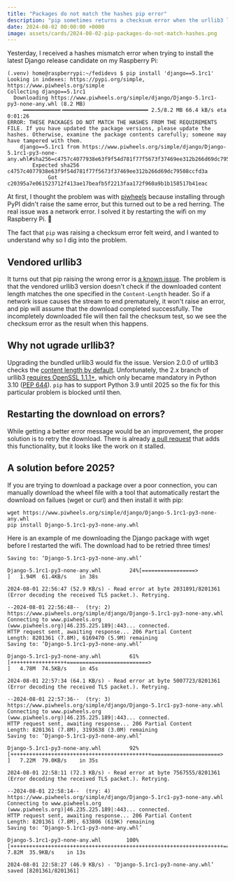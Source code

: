 ```yaml
---
title: "Packages do not match the hashes pip error"
description: "pip sometimes returns a checksum error when the urllib3 library is unable to parse a received TLS packet due to a network error. This pip issue will be resolved in 2025 when Python 3.9 is EOL, but you can get around it today by using wget or curl."
date: 2024-08-02 00:00:00 +0000
image: assets/cards/2024-08-02-pip-packages-do-not-match-hashes.png
---
```


Yesterday, I received a hashes mismatch error when trying to install the latest Django release candidate on my Raspberry Pi:

```
(.venv) home@raspberrypi:~/fedidevs $ pip install 'django==5.1rc1'
Looking in indexes: https://pypi.org/simple, https://www.piwheels.org/simple
Collecting django==5.1rc1
  Downloading https://www.piwheels.org/simple/django/Django-5.1rc1-py3-none-any.whl (8.2 MB)
     ━━━━━━━━━━━━╺━━━━━━━━━━━━━━━━━━━━━━━━━━━ 2.5/8.2 MB 66.4 kB/s eta 0:01:26
ERROR: THESE PACKAGES DO NOT MATCH THE HASHES FROM THE REQUIREMENTS FILE. If you have updated the package versions, please update the hashes. Otherwise, examine the package contents carefully; someone may have tampered with them.
    django==5.1rc1 from https://www.piwheels.org/simple/django/Django-5.1rc1-py3-none-any.whl#sha256=c4757c4077938e63f9f54d781f77f5673f37469ee312b266d69dc79508ccfd3a:
        Expected sha256 c4757c4077938e63f9f54d781f77f5673f37469ee312b266d69dc79508ccfd3a
             Got        c20395a7e061523712f413ae17beafb5f2213faa172f960a9b1b158517b41eac
```

At first, I thought the problem was with [piwheels](https://www.piwheels.org/) because installing through PyPI didn't raise the same error, but this turned out to be a red herring. The real issue was a network error. I solved it by restarting the wifi on my Raspberry Pi. 🤷

The fact that `pip` was raising a checksum error felt weird, and I wanted to understand why so I dig into the problem.

## Vendored urllib3

It turns out that pip raising the wrong error is [a known issue](https://github.com/pypa/pip/issues/11153). The problem is that the vendored urllib3 version doesn't check if the downloaded content length matches the one specified in the `Content-Length` header. So if a network issue causes the stream to end prematurely, it won't raise an error, and pip will assume that the download completed successfully. The incompletely downloaded file will then fail the checksum test, so we see the checksum error as the result when this happens.

## Why not ugrade urllib3? 

Upgrading the bundled urllib3 would fix the issue. Version 2.0.0 of urllib3 checks the [content length by default](https://github.com/urllib3/urllib3/pull/2514). Unfortunately, the 2.x branch of urllib3 [requires OpenSSL 1.1.1+](https://github.com/urllib3/urllib3/issues/2168), which only became mandatory in Python 3.10 ([PEP 644](https://peps.python.org/pep-0644/)). `pip` has to support Python 3.9 until 2025 so the fix for this particular problem is blocked until then.

## Restarting the download on errors?

While getting a better error message would be an improvement, the proper solution is to retry the download. There is already [a pull request](https://github.com/pypa/pip/pull/11180) that adds this functionality, but it looks like the work on it stalled.

## A solution before 2025?

If you are trying to download a package over a poor connection, you can manually download the wheel file with a tool that automatically restart the download on failues (wget or curl) and then install it with pip:

```
wget https://www.piwheels.org/simple/django/Django-5.1rc1-py3-none-any.whl
pip install Django-5.1rc1-py3-none-any.whl 
```

Here is an example of me downloading the Django package with wget before I restarted the wifi. The download had to be retried three times!

```
Saving to: ‘Django-5.1rc1-py3-none-any.whl’

Django-5.1rc1-py3-none-any.whl         24%[=================>                                                        ]   1.94M  61.4KB/s    in 38s

2024-08-01 22:56:47 (52.9 KB/s) - Read error at byte 2031891/8201361 (Error decoding the received TLS packet.). Retrying.

--2024-08-01 22:56:48--  (try: 2)  https://www.piwheels.org/simple/django/Django-5.1rc1-py3-none-any.whl
Connecting to www.piwheels.org (www.piwheels.org)|46.235.225.189|:443... connected.
HTTP request sent, awaiting response... 206 Partial Content
Length: 8201361 (7.8M), 6169470 (5.9M) remaining
Saving to: ‘Django-5.1rc1-py3-none-any.whl’

Django-5.1rc1-py3-none-any.whl         61%[++++++++++++++++++==========================>                             ]   4.78M  74.5KB/s    in 45s

2024-08-01 22:57:34 (64.1 KB/s) - Read error at byte 5007723/8201361 (Error decoding the received TLS packet.). Retrying.

--2024-08-01 22:57:36--  (try: 3)  https://www.piwheels.org/simple/django/Django-5.1rc1-py3-none-any.whl
Connecting to www.piwheels.org (www.piwheels.org)|46.235.225.189|:443... connected.
HTTP request sent, awaiting response... 206 Partial Content
Length: 8201361 (7.8M), 3193638 (3.0M) remaining
Saving to: ‘Django-5.1rc1-py3-none-any.whl’

Django-5.1rc1-py3-none-any.whl         92%[+++++++++++++++++++++++++++++++++++++++++++++======================>      ]   7.22M  79.0KB/s    in 35s

2024-08-01 22:58:11 (72.3 KB/s) - Read error at byte 7567555/8201361 (Error decoding the received TLS packet.). Retrying.

--2024-08-01 22:58:14--  (try: 4)  https://www.piwheels.org/simple/django/Django-5.1rc1-py3-none-any.whl
Connecting to www.piwheels.org (www.piwheels.org)|46.235.225.189|:443... connected.
HTTP request sent, awaiting response... 206 Partial Content
Length: 8201361 (7.8M), 633806 (619K) remaining
Saving to: ‘Django-5.1rc1-py3-none-any.whl’

Django-5.1rc1-py3-none-any.whl        100%[++++++++++++++++++++++++++++++++++++++++++++++++++++++++++++++++++++=====>]   7.82M  35.9KB/s    in 13s

2024-08-01 22:58:27 (46.9 KB/s) - ‘Django-5.1rc1-py3-none-any.whl’ saved [8201361/8201361]
```
